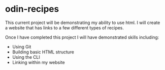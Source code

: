 # odin-recipes

This current project will be demonstrating my ability to use html. I will create a website that has links to a few different types of recipes.

Once I have completed this project I will have demonstrated skills including:
* Using Git
* Building basic HTML structure
* Using the CLI
* Linking within my website